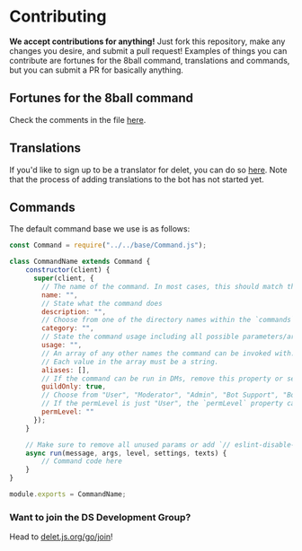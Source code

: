 # Contributing
**We accept contributions for anything!** Just fork this repository, make any changes you desire, and submit a pull request!
Examples of things you can contribute are fortunes for the 8ball command, translations and commands, but you can submit a PR for basically anything.

## Fortunes for the 8ball command
Check the comments in the file [here](https://github.com/DS-Development/delet/blob/master/commands/Fun/8ball.js).

## Translations
If you'd like to sign up to be a translator for delet, you can do so [here](https://delet.js.org/go/translate). Note that the process of adding translations to the bot has not started yet.

## Commands
The default command base we use is as follows:
```js
const Command = require("../../base/Command.js");

class CommandName extends Command {
    constructor(client) {
      super(client, {
        // The name of the command. In most cases, this should match the class and file name.
        name: "",
        // State what the command does
        description: "",
        // Choose from one of the directory names within the `commands` folder
        category: "",
        // State the command usage including all possible parameters/arguments
        usage: "",
        // An array of any other names the command can be invoked with.
        // Each value in the array must be a string.
        aliases: [],
        // If the command can be run in DMs, remove this property or set it to false.
        guildOnly: true,
        // Choose from "User", "Moderator", "Admin", "Bot Support", "Bot Admin" or "Bot Owner".
        // If the permLevel is just "User", the `permLevel` property can be removed from the constructor.
        permLevel: ""
      });
    }

    // Make sure to remove all unused params or add `// eslint-disable-line no-unused-vars` on the line
    async run(message, args, level, settings, texts) {
        // Command code here
    }
}

module.exports = CommandName;
```

### Want to join the DS Development Group?
Head to [delet.js.org/go/join](https://delet.js.org/go/join)!
